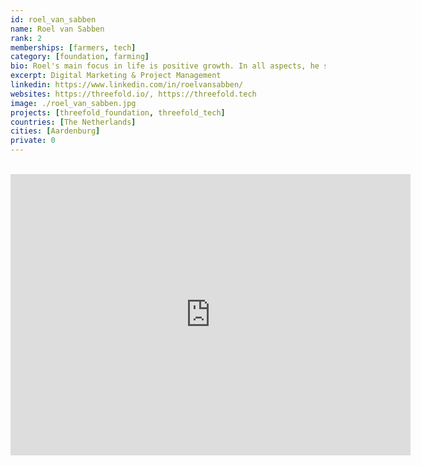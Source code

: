 ```yaml
---
id: roel_van_sabben
name: Roel van Sabben
rank: 2
memberships: [farmers, tech]
category: [foundation, farming]
bio: Roel's main focus in life is positive growth. In all aspects, he seeks to push boundaries that help him, the people around him, or even people he does not even know. He's a firm believer of the ripple effect; the more positive ripples you send out, the more people are likely to be affected by them, to in their turn replicate the ripples. Being an Explorer is one of those ripples.
excerpt: Digital Marketing & Project Management
linkedin: https://www.linkedin.com/in/roelvansabben/
websites: https://threefold.io/, https://threefold.tech
image: ./roel_van_sabben.jpg
projects: [threefold_foundation, threefold_tech]
countries: [The Netherlands]
cities: [Aardenburg]
private: 0
---
```


<BR>

<div class="aspect-w-16 aspect-h-9">
  <iframe src="https://player.vimeo.com/video/414512583" width="640" height="450" frameborder="0" allow="autoplay; fullscreen; picture-in-picture" allowfullscreen></iframe>
</div>

<BR>

